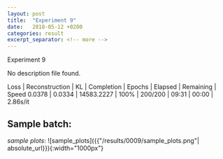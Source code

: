 ```yaml
---
layout: post
title:  "Experiment 9"
date:   2018-05-12 +0200
categories: result
excerpt_separator: <!-- more -->
---
```


<!-- more -->
Experiment 9

No description file found.

Loss | Reconstruction | KL | Completion | Epochs | Elapsed | Remaining | Speed
0.0378 | 0.0334 | 14583.2227 | 100% | 200/200 | 09:31 | 00:00 | 2.86s/it

## **Sample batch**:
_sample plots_:
![sample_plots]({{"/results/0009/sample_plots.png"| absolute_url}}){:width="1000px"}


